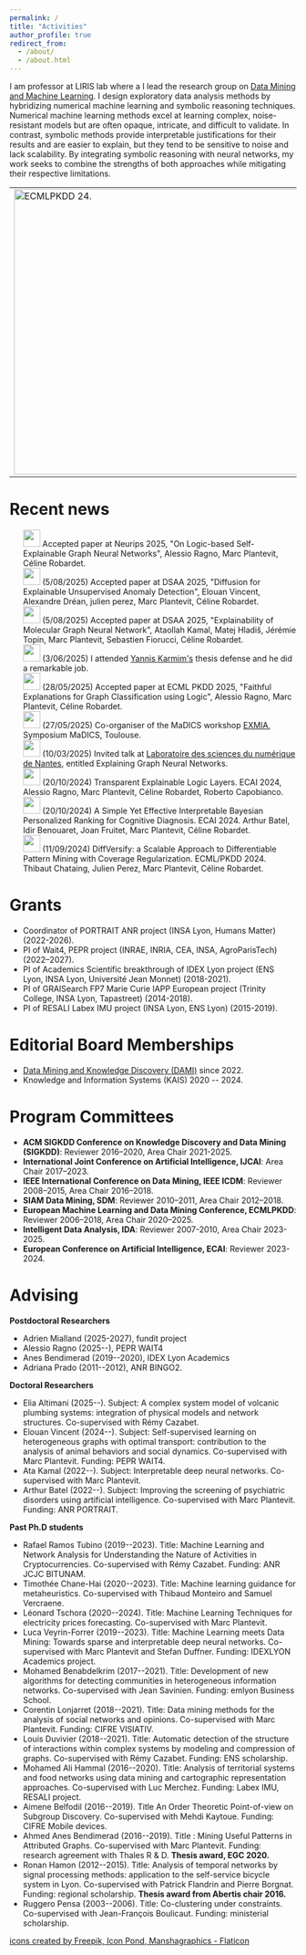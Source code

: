 ```yaml
---
permalink: /
title: "Activities"
author_profile: true
redirect_from: 
  - /about/
  - /about.html
---
```



I am professor at LIRIS lab where a I lead the research group on <a href="https://projet.liris.cnrs.fr/dm2l/">Data Mining and Machine Learning</a>. I design exploratory data analysis methods by hybridizing numerical machine learning and symbolic reasoning techniques. Numerical machine learning methods excel at learning complex, noise-resistant models but are often opaque, intricate, and difficult to validate. In contrast, symbolic methods provide interpretable justifications for their results and are easier to explain, but they tend to be sensitive to noise and lack scalability. By integrating symbolic reasoning with neural networks, my work seeks to combine the strengths of both approaches while mitigating their respective limitations.

<!-- My research journey began with the development of pattern enumeration algorithms for constrained data mining. It subsequently expanded to the analysis of static and dynamic graphs. More recently, I have focused on hybridizing pattern mining with statistical machine learning methods. This includes constraining models to better leverage richer data and enhancing their interpretability.-->

<!--img src="https://crobardet.github.io/files/ijcai.png" alt="IJCAI 2022." width=500-->
<table style="border-collapse: collapse; border: none;">
        <tr style="border-collapse: collapse; border: none;">
            <td style="border: none;"><img src="https://crobardet.github.io/files/diffversify.png" alt="ECMLPKDD 24." width=500></td>
            <td style="border: none;"><img src="https://crobardet.github.io/images/TLL.png" alt="ECAI 24." width=500></td>
        </tr>
</table>


Recent news
======

<ul  class="list-unstyled">
   <li style="list-style-type: none;"> <img src="https://crobardet.github.io/files/nouveau.png" width="30px">  Accepted paper at Neurips 2025, "On Logic-based Self-Explainable Graph Neural Networks",
Alessio Ragno, Marc Plantevit, Céline Robardet.</li>
   <li style="list-style-type: none;"> <img src="https://crobardet.github.io/files/paper.png" width="30px"> (5/08/2025) Accepted paper at DSAA 2025, "Diffusion for Explainable Unsupervised Anomaly Detection", Elouan Vincent, Alexandre Dréan, julien perez, Marc Plantevit, Céline Robardet. </li>
  <li style="list-style-type: none;"> <img src="https://crobardet.github.io/files/paper.png" width="30px"> (5/08/2025) Accepted paper at DSAA 2025, "Explainability of Molecular Graph Neural Network", Ataollah Kamal, Matej Hladiš, Jérémie Topin, Marc Plantevit, Sebastien Fiorucci, Céline Robardet. </li>
<li style="list-style-type: none;"> <img src="https://crobardet.github.io/files/phd.png" width="30px"> (3/06/2025) I attended <a href="https://ykrmm.github.io/">Yannis Karmim's</a> thesis defense and he did a remarkable job. </li>
<li style="list-style-type: none;"> <img src="https://crobardet.github.io/files/paper.png" width="30px"> (28/05/2025) Accepted paper at ECML PKDD 2025, "Faithful Explanations for Graph Classification using Logic", Alessio Ragno, Marc Plantevit, Céline Robardet. </li>
<li style="list-style-type: none;"> <img src="https://crobardet.github.io/files/conference.png" width="30px"> (27/05/2025) Co-organiser of the MaDICS workshop <a href="https://www.madics.fr/ateliers/exmia/">EXMIA</a>, Symposium MaDICS, Toulouse.</li>
<li style="list-style-type:none;"> <img src="https://crobardet.github.io/files/annonce.png" width="30px"> (10/03/2025) Invited talk at <a href="https://www.ls2n.fr/"> Laboratoire des sciences du numérique de Nantes</a>, entitled <it>Explaining Graph Neural Networks</it>.</li>
<li style="list-style-type: none;"> <img src="https://crobardet.github.io/files/paper.png" width="30px"> (20/10/2024) Transparent Explainable Logic Layers. ECAI 2024, Alessio Ragno, Marc Plantevit, Céline Robardet, Roberto Capobianco.</li>
<li style="list-style-type: none;"> <img src="https://crobardet.github.io/files/paper.png" width="30px"> (20/10/2024) A Simple Yet Effective Interpretable Bayesian Personalized Ranking for Cognitive Diagnosis. ECAI 2024. Arthur Batel, Idir Benouaret, Joan Fruitet, Marc Plantevit, Céline Robardet.</li>
<li style="list-style-type: none;"> <img src="https://crobardet.github.io/files/paper.png" width="30px"> (11/09/2024) DiffVersify: a Scalable Approach to Differentiable Pattern Mining with Coverage Regularization. ECML/PKDD 2024. Thibaut Chataing, Julien Perez, Marc Plantevit, Céline Robardet.</li>
<!--li> Lecturer at <a href="https://ia2.gdria.fr/ia2-2022/">Autumn Institute in Artificial Intelligence (IA2)</a>, GDR IA, october 2022.</li>
<li> Lecturer at University of Bari, June 2022.</li>
<li> Program Co-Chair of <a href="https://ecmlpkdd.org/2019/">ECMLPKDD 2019</a>, Würzburg, Germany.</li>
<li> Lecturer at EMLyon Business School, January 2019.</li>
<li> Journal Track Chair for ECMLPKDD 2016, Riva del Garda, Italy.</li>
<li> Lecturer at <a href="https://project.inria.fr/netspringlyon/3-workshops-on-network-sciences/workshop-on-processes-on-and-of-networks/">Data Driven Approach to Networks and Language workshop</a>, June 2016.</li>
<li>Tutorials chair for ECMLPKDD 2014, Nancy France.</li>
<li> Lecturer at the <a href="https://sfb876.tu-dortmund.de/SummerSchool2014/program.html">International Summer School Resource-aware Machine Learning</a> at Technische Universität Dortmund, Germany, September 2014</li>
 <li> Program Co-Chair for IDA 2009, Lyon France.</li--> 
</ul>


Grants
======
* Coordinator of PORTRAIT ANR project (INSA Lyon, Humans Matter) (2022-2026).
* PI of Wait4, PEPR project (INRAE, INRIA, CEA, INSA, AgroParisTech) (2022–2027).
* PI of Academics Scientific breakthrough of IDEX Lyon project (ENS Lyon, INSA Lyon, Université Jean Monnet) (2018-2021).
* PI of GRAISearch FP7 Marie Curie IAPP European project (Trinity College, INSA Lyon, Tapastreet) (2014-2018).
* PI of RESALI Labex IMU project (INSA Lyon, ENS Lyon) (2015-2019).



Editorial Board Memberships
=====
* <a href="https://link.springer.com/journal/10618/editorial-board">Data Mining and Knowledge Discovery (DAMI)</a> since 2022.
* Knowledge and Information Systems (KAIS) 2020 -- 2024.

Program Committees
=====
* <b>ACM SIGKDD Conference on Knowledge Discovery and Data Mining (SIGKDD)</b>: Reviewer 2016–2020, Area Chair 2021-2025.
* <b>International Joint Conference on Artificial Intelligence, IJCAI</b>: Area Chair 2017–2023.
* <b>IEEE International Conference on Data Mining, IEEE ICDM</b>: Reviewer 2008–2015, Area Chair 2016–2018.
* <b>SIAM Data Mining, SDM</b>: Reviewer 2010–2011, Area Chair 2012–2018.
* <b>European Machine Learning and Data Mining Conference, ECMLPKDD</b>: Reviewer 2006–2018, Area Chair 2020–2025.
* <b>Intelligent Data Analysis, IDA</b>: Reviewer 2007-2010, Area Chair 2023-2025.
* <b>European Conference on Artificial Intelligence, ECAI</b>: Reviewer 2023-2024.
  
Advising
=====

**Postdoctoral Researchers**
* Adrien Mialland (2025-2027), fundit project
* Alessio Ragno (2025--), PEPR WAIT4
* Anes Bendimerad (2019--2020), IDEX Lyon Academics
* Adriana Prado (2011--2012), ANR BINGO2.
  
**Doctoral Researchers**
* Elia Altimani (2025--). Subject: A complex system model of volcanic plumbing systems: integration of physical models and network structures. Co-supervised with Rémy Cazabet.
* Elouan Vincent (2024--). Subject: Self-supervised learning on heterogeneous graphs with optimal transport: contribution to the analysis of animal behaviors and social dynamics. Co-supervised with Marc Plantevit. Funding: PEPR WAIT4.
* Ata Kamal (2022--). Subject: Interpretable deep neural networks. Co-supervised with Marc Plantevit.
* Arthur Batel (2022--). Subject: Improving the screening of psychiatric disorders using artificial intelligence. Co-supervised with Marc Plantevit. Funding: ANR PORTRAIT.

 
**Past Ph.D students**
  
* Rafael Ramos Tubino (2019--2023). Title: Machine Learning and Network Analysis for Understanding the Nature of Activities in Cryptocurrencies. Co-supervised with Rémy Cazabet. Funding: ANR JCJC BITUNAM.
* Timothée Chane-Hai (2020--2023). Title: Machine learning guidance for metaheuristics. Co-supervised with Thibaud Monteiro and Samuel Vercraene.
* Léonard Tschora (2020--2024). Title: Machine Learning Techniques for electricity prices forecasting. Co-supervised with Marc Plantevit.
* Luca Veyrin-Forrer (2019--2023). Title: Machine Learning meets Data Mining: Towards sparse and interpretable deep neural networks. Co-supervised with Marc Plantevit and Stefan Duffner. Funding: IDEXLYON Academics project.
* Mohamed Benabdelkrim (2017--2021). Title: Development of new algorithms for detecting communities in heterogeneous information networks. Co-supervised with Jean Savinien. Funding: emlyon Business School.
* Corentin Lonjarret (2018--2021). Title: Data mining methods for the analysis of social networks and opinions. Co-supervised with Marc Plantevit. Funding: CIFRE VISIATIV.
* Louis Duvivier (2018--2021). Title: Automatic detection of the structure of interactions within complex systems by modeling and compression of graphs. Co-supervised with Rémy Cazabet. Funding: ENS scholarship.
* Mohamed Ali Hammal (2016--2020). Title: Analysis of territorial systems and food networks using data mining and cartographic representation approaches. Co-supervised with Luc Merchez. Funding: Labex IMU, RESALI project.
* Aimene Belfodil (2016--2019). Title An Order Theoretic Point-of-view on Subgroup Discovery. Co-supervised with Mehdi Kaytoue. Funding: CIFRE Mobile devices.
* Ahmed Anes Bendimerad (2016--2019). Title : Mining Useful Patterns in Attributed Graphs. Co-supervised with Marc Plantevit. Funding: research agreement with Thales R & D. <b>Thesis award, EGC 2020.</b>
* Ronan Hamon (2012--2015). Title: Analysis of temporal networks by signal processing methods: application to the self-service bicycle system in Lyon. Co-supervised with Patrick Flandrin and Pierre Borgnat. Funding: regional scholarship. <b>Thesis award from Abertis chair 2016.</b>
* Ruggero Pensa (2003--2006). Title: Co-clustering under constraints. Co-supervised with Jean-François Boulicaut. Funding: ministerial scholarship.
    
<a href="https://www.flaticon.com/fr/icones-gratuites/etude" title="étude icônes">icons created by Freepik, Icon Pond, Manshagraphics - Flaticon</a>



